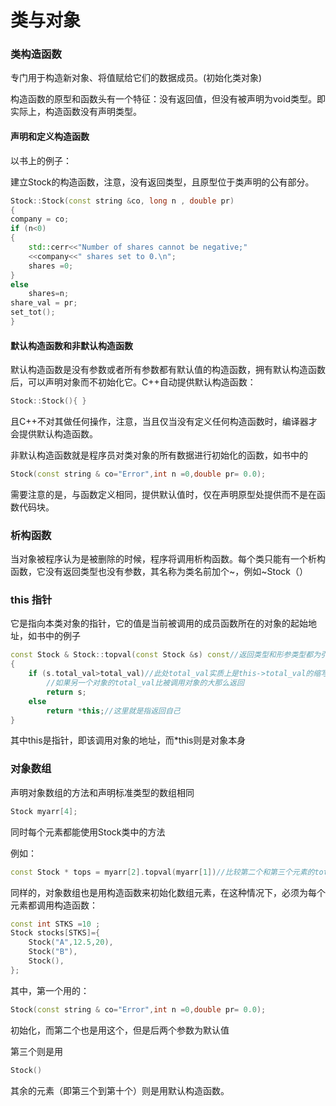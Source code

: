 # 类与对象

### 类构造函数

专门用于构造新对象、将值赋给它们的数据成员。(初始化类对象)

构造函数的原型和函数头有一个特征：没有返回值，但没有被声明为void类型。即实际上，构造函数没有声明类型。

#### 声明和定义构造函数

以书上的例子：

建立Stock的构造函数，注意，没有返回类型，且原型位于类声明的公有部分。

```c++
Stock::Stock(const string &co, long n , double pr)
{
company = co;
if (n<0)
{
	std::cerr<<"Number of shares cannot be negative;"
	<<company<<" shares set to 0.\n";
	shares =0;
}
else
	shares=n;
share_val = pr;
set_tot();
}
```

#### 默认构造函数和非默认构造函数

默认构造函数是没有参数或者所有参数都有默认值的构造函数，拥有默认构造函数后，可以声明对象而不初始化它。C++自动提供默认构造函数：

```c++
Stock::Stock(){ }
```

且C++不对其做任何操作，注意，当且仅当没有定义任何构造函数时，编译器才会提供默认构造函数。

非默认构造函数就是程序员对类对象的所有数据进行初始化的函数，如书中的

```c++
Stock(const string & co="Error",int n =0,double pr= 0.0);
```

需要注意的是，与函数定义相同，提供默认值时，仅在声明原型处提供而不是在函数代码块。

### 析构函数

当对象被程序认为是被删除的时候，程序将调用析构函数。每个类只能有一个析构函数，它没有返回类型也没有参数，其名称为类名前加个~，例如~Stock（）



### this 指针

它是指向本类对象的指针，它的值是当前被调用的成员函数所在的对象的起始地址，如书中的例子

```c++
const Stock & Stock::topval(const Stock &s) const//返回类型和形参类型都为引用
{
	if (s.total_val>total_val)//此处total_val实质上是this->total_val的缩写，意思是调用函数的total_val
        //如果另一个对象的total_val比被调用对象的大那么返回
		return s;
	else
		return *this;//这里就是指返回自己
}
```

其中this是指针，即该调用对象的地址，而*this则是对象本身

### 对象数组

声明对象数组的方法和声明标准类型的数组相同

```c++
Stock myarr[4];
```

同时每个元素都能使用Stock类中的方法

例如：

```c++
const Stock * tops = myarr[2].topval(myarr[1])//比较第二个和第三个元素的total value
```

同样的，对象数组也是用构造函数来初始化数组元素，在这种情况下，必须为每个元素都调用构造函数：

```c++
const int STKS =10 ;
Stock stocks[STKS]={
    Stock("A",12.5,20),
    Stock("B"),
    Stock(),
};
```

其中，第一个用的：

```c++
Stock(const string & co="Error",int n =0,double pr= 0.0);
```

初始化，而第二个也是用这个，但是后两个参数为默认值

第三个则是用

```c++
Stock()
```

其余的元素（即第三个到第十个）则是用默认构造函数。
